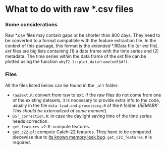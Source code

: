 # What to do with raw *.csv files

### Some considerations

Raw *.csv files may contain gaps or be shorter than 800 days. They need to be converted to a format compatible with the feature extraction file. In the context of this package, this format is the _extended_ *.RData file (or _ext_ file). _ext_ files are big lists containing (1) a data frame with the time series and (2) metadata. The time series within the data frame of the _ext_ file can be plotted using the function ``whyT2.1::plot_dataframe(edf$df)``.

### Files

All the files listed below can be found in the ``_all`` folder:

* ``raw2ext.R``: convert from raw to ext. If the raw files do not come from one of the existing datasets, it is necessary to provide extra info to the code, usually in the file ``data-load-and-processing.R`` of the ``R`` folder. (_REMARK: This should be externalized at some moment_).
* ``DST_correction.R``: in case the daylight saving time of the time series needs correction.
* ``get_features_v2.R``: compute features.
* ``get_c22.pl``: compute Catch-22 features. They have to be computed piecewise due to [its known memory leak bug](https://github.com/chlubba/catch22/issues/4). ``get_c22_features.R`` is required.